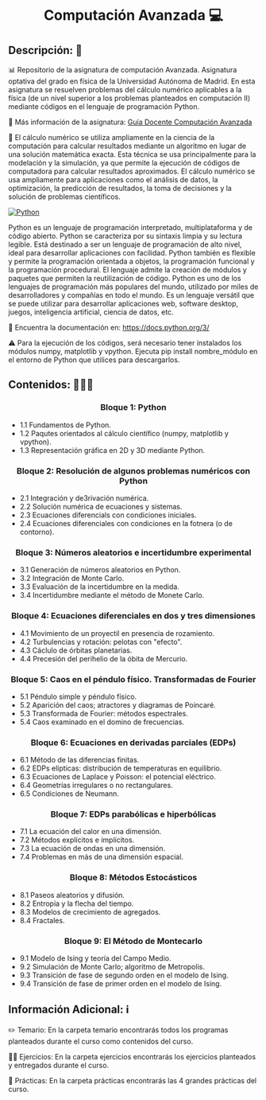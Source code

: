 <h1 align="center">Computación Avanzada 💻</h1>

<h2>Descripción: 📄</h2>

📊 Repositorio de la asignatura de computación Avanzada. Asignatura optativa del grado en física de la Universidad Autónoma de Madrid. En esta asignatura se resuelven problemas del cálculo numérico aplicables a la física (de un nivel superior a los problemas planteados en computación II) mediante códigos en el lenguaje de programación Python.<br>

🥼 Más información de la asignatura: <a href="Guía Docente. Computación Avanzada.pdf">Guía Docente Computación Avanzada</a>

🔢 El cálculo numérico se utiliza ampliamente en la ciencia de la computación para calcular resultados mediante un algoritmo en lugar de una solución matemática exacta. Esta técnica se usa principalmente para la modelación y la simulación, ya que permite la ejecución de códigos de computadora para calcular resultados aproximados. El cálculo numérico se usa ampliamente para aplicaciones como el análisis de datos, la optimización, la predicción de resultados, la toma de decisiones y la solución de problemas científicos.<br>

[![Python](https://img.shields.io/badge/python-3.10.7-yellow?style=for-the-badge&logo=python&logoColor=white&labelColor=101010)]()

Python es un lenguaje de programación interpretado, multiplataforma y de código abierto. Python se caracteriza por su sintaxis limpia y su lectura legible. Está destinado a ser un lenguaje de programación de alto nivel, ideal para desarrollar aplicaciones con facilidad. Python también es flexible y permite la programación orientada a objetos, la programación funcional y la programación procedural. El lenguaje admite la creación de módulos y paquetes que permiten la reutilización de código. Python es uno de los lenguajes de programación más populares del mundo, utilizado por miles de desarrolladores y compañías en todo el mundo. Es un lenguaje versátil que se puede utilizar para desarrollar aplicaciones web, software desktop, juegos, inteligencia artificial, ciencia de datos, etc. 

💼 Encuentra la documentación en: https://docs.python.org/3/

:warning: Para la ejecución de los códigos, será necesario tener instalados los módulos numpy, matplotlib y vpython. Ejecuta pip install nombre_módulo en el entorno de Python que utilices para descargarlos.

<h2>Contenidos: 🧑🏻‍🏫</h2>
<h3 align="center">Bloque 1: Python</h3>

- 1.1 Fundamentos de Python.
- 1.2 Paqutes orientados al cálculo científico (numpy, matplotlib y vpython).
- 1.3 Representación gráfica en 2D y 3D mediante Python.

<h3 align="center">Bloque 2: Resolución de algunos problemas numéricos con Python</h3>

- 2.1 Integración y de3rivación numérica.
- 2.2 Solución numérica de ecuaciones y sistemas.
- 2.3 Ecuaciones diferencials con condiciones iniciales.
- 2.4 Ecuaciones diferenciales con condiciones en la fotnera (o de contorno).
  
 <h3 align="center">Bloque 3: Números aleatorios e incertidumbre experimental</h3>
 
 - 3.1 Generación de números aleatorios en Python.
 - 3.2 Integración de Monte Carlo.
 - 3.3 Evaluación de la incertidumbre en la medida.
 - 3.4 Incertidumbre mediante el método de Monete Carlo.
 
 <h3 align="center">Bloque 4: Ecuaciones diferenciales en dos y tres dimensiones</h3>
  
 - 4.1 Movimiento de un proyectil en presencia de rozamiento.
 - 4.2 Turbulencias y rotación: pelotas con "efecto".
 - 4.3 Cáclulo de órbitas planetarias.
 - 4.4 Precesión del perihelio de la óbita de Mercurio.
 
 <h3 align="center">Bloque 5: Caos en el péndulo físico. Transformadas de Fourier</h3>
 
 - 5.1 Péndulo simple y péndulo físico.
 - 5.2 Aparición del caos; atractores y diagramas de Poincaré.
 - 5.3 Transformada de Fourier: métodos espectrales.
 - 5.4 Caos examinado en el domino de frecuencias.
 
 <h3 align="center">Bloque 6: Ecuaciones en derivadas parciales (EDPs)</h3>
 
 - 6.1 Método de las diferencias finitas.
 - 6.2 EDPs elípticas: distribución de temperaturas en equilibrio.
 - 6.3 Ecuaciones de Laplace y Poisson: el potencial eléctrico.
 - 6.4 Geometrías irregulares o no rectangulares.
 - 6.5 Condiciones de Neumann.

 <h3 align="center">Bloque 7: EDPs parabólicas e hiperbólicas</h3>
 
 - 7.1 La ecuación del calor en una dimensión.
 - 7.2 Métodos explícitos e implícitos.
 - 7.3 La ecuación de ondas en una dimensión.
 - 7.4 Problemas en más de una dimensión espacial.

 <h3 align="center">Bloque 8: Métodos Estocásticos</h3>
 
 - 8.1 Paseos aleatorios y difusión.
 - 8.2 Entropía y la flecha del tiempo.
 - 8.3 Modelos de crecimiento de agregados.
 - 8.4 Fractales.

 <h3 align="center">Bloque 9: El Método de Montecarlo</h3>
 
 - 9.1 Modelo de Ising y teoría del Campo Medio.
 - 9.2 Simulación de Monte Carlo; algoritmo de Metropolis.
 - 9.3 Transición de fase de segundo orden en el modelo de Ising.
 - 9.4 Transición de fase de primer orden en el modelo de Ising.
  
<h2>Información Adicional: ℹ️</h2>

✏️ Temario: En la carpeta temario encontrarás todos los programas planteados durante el curso como contenidos del curso.

🏋🏻 Ejercicios: En la carpeta ejercicios encontrarás los ejercicios planteados y entregados durante el curso.

🦾 Prácticas: En la carpeta prácticas encontrarás las 4 grandes prácticas del curso.
